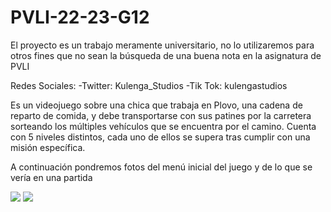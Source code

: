 # PVLI-22-23-G12
El proyecto es un trabajo meramente universitario, 
no lo utilizaremos para otros fines que no sean 
la búsqueda de una buena nota en la asignatura de PVLI

Redes Sociales:
-Twitter: Kulenga_Studios
-Tik Tok: kulengastudios

Es un videojuego sobre una chica que trabaja en Plovo, una cadena de reparto de comida, y debe transportarse con sus patines por la carretera sorteando los múltiples vehículos que se encuentra por el camino.
Cuenta con 5 niveles distintos, cada uno de ellos se supera tras cumplir con una misión específica.

A continuación pondremos fotos del menú inicial del juego y de lo que se vería en una partida


<image src="/images/inicio.png">
  
  
  
  
  
  
  
  
  


<image src="/images/partidaPrototipo.png">
 
